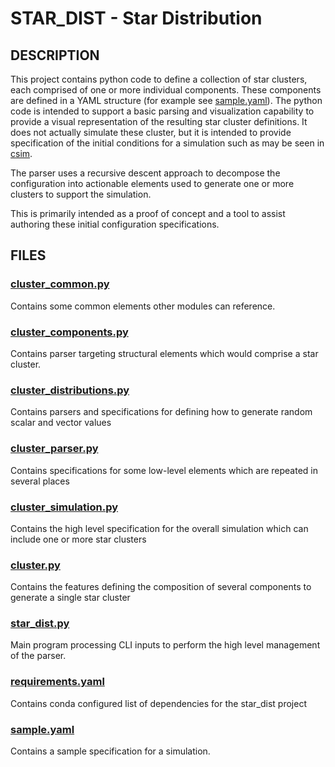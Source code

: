 # STAR_DIST - Star Distribution

## DESCRIPTION

This project contains python code to define a collection of star clusters, each comprised of one or more individual components.  These components are defined in a YAML structure (for example see [sample.yaml](sample.yaml)).  The python code is intended to support a basic parsing and visualization capability to provide a visual representation of the resulting star cluster definitions.  It does not actually simulate these cluster, but it is intended to provide specification of the initial conditions for a simulation such as may be seen in [csim](https://github.com/cyber-front/csim).

The parser uses a recursive descent approach to decompose the configuration into actionable elements used to generate one or more clusters to support the simulation.

This is primarily intended as a proof of concept and a tool to assist authoring these initial configuration specifications.

## FILES

### [cluster_common.py](cluster_common.py)
Contains some common elements other modules can reference.

### [cluster_components.py](cluster_components.py)
Contains parser targeting structural elements which would comprise a star cluster.

### [cluster_distributions.py](cluster_distributions.py)
Contains parsers and specifications for defining how to generate random scalar and vector values

### [cluster_parser.py](cluster_parser.py)
Contains specifications for some low-level elements which are repeated in several places

### [cluster_simulation.py](cluster_simulation.py)
Contains the high level specification for the overall simulation which can include one or more star clusters

### [cluster.py](cluster.py)
Contains the features defining the composition of several components to generate a single star cluster

### [star_dist.py](star_dist.py)
Main program processing CLI inputs to perform the high level management of the parser.

### [requirements.yaml](requirements.yaml)
Contains conda configured list of dependencies for the star_dist project

### [sample.yaml](sample.yaml)
Contains a sample specification for a simulation.
